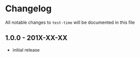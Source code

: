 # Changelog

All notable changes to `test-time` will be documented in this file

## 1.0.0 - 201X-XX-XX

- initial release
